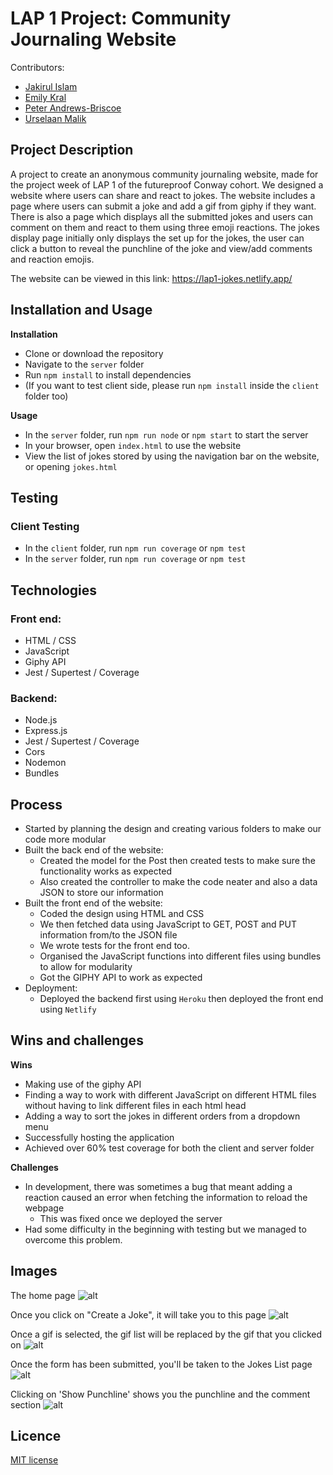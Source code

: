 
# LAP 1 Project: Community Journaling Website

  Contributors:
 - [Jakirul Islam](https://github.com/Jakirul/)
- [Emily Kral](https://github.com/EmilyKral)
- [Peter Andrews-Briscoe](https://github.com/PeterAndrewBriscoe)
- [Urselaan Malik](https://github.com/umalik00)

## Project Description
A project to create an anonymous community journaling website, made for the project week of LAP 1 of the futureproof Conway cohort. We designed a website where users can share and react to jokes. The website includes a page where users can submit a joke and add a gif from giphy if they want. There is also a page which displays all the submitted jokes and users can comment on them and react to them using three emoji reactions. The jokes display page initially only displays the set up for the jokes, the user can click a button to reveal the punchline of the joke and view/add comments and reaction emojis.

 The website can be viewed in this link: https://lap1-jokes.netlify.app/

## Installation and Usage

**Installation**
- Clone or download the repository
- Navigate to the `server` folder
- Run `npm install` to install dependencies
- (If you want to test client side, please run `npm install` inside the `client` folder too)

**Usage**
- In the `server` folder, run `npm run node` or `npm start` to start the server
- In your browser, open `index.html` to use the website
- View the list of jokes stored by using the navigation bar on the website, or opening `jokes.html`

## Testing

### Client Testing
- In the `client` folder, run `npm run coverage` or `npm test`
- In the `server` folder, run `npm run coverage` or `npm test`
  
## Technologies

### Front end:
- HTML / CSS
- JavaScript
- Giphy API
- Jest / Supertest / Coverage

### Backend:
- Node.js
- Express.js
- Jest / Supertest / Coverage
- Cors
- Nodemon
- Bundles

## Process
- Started by planning the design and creating various folders to make our code more modular
- Built the back end of the website:
	- Created the model for the Post then created tests to make sure the functionality works as expected
	- Also created the controller to make the code neater and also a data JSON to store our information
- Built the front end of the website:
	- Coded the design using HTML and CSS
	- We then fetched data using JavaScript to GET, POST and PUT information from/to the JSON file
	- We wrote tests for the front end too.
	- Organised the JavaScript functions into different files using bundles to allow for modularity 
	- Got the GIPHY API to work as expected
- Deployment:
	- Deployed the backend first using `Heroku` then deployed the front end using `Netlify`

## Wins and challenges

**Wins**
- Making use of the giphy API
- Finding a way to work with different JavaScript on different HTML files without having to link different files in each html head
- Adding a way to sort the jokes in different orders from a dropdown menu
- Successfully hosting the application
- Achieved over 60% test coverage for both the client and server folder

  

**Challenges**
- In development, there was sometimes a bug that meant adding a reaction caused an error when fetching the information to reload the webpage
	- This was fixed once we deployed the server
- Had some difficulty in the beginning with testing but we managed to overcome this problem.
  

## Images

The home page
![alt](https://i.gyazo.com/4ff4012153924b20b935629b2b7dc109.png)
  
  Once you click on "Create a Joke", it will take you to this page
![alt](https://i.gyazo.com/d5d2f4c08fe8ca7350b5c0ee996f1a48.png)

Once a gif is selected, the gif list will be replaced by the gif that you clicked on
![alt](https://i.gyazo.com/470daed27754134f134a4a96c9fba13d.png)

Once the form has been submitted, you'll be taken to the Jokes List page
![alt](https://i.gyazo.com/19a0e30f97a9c86c61bd6d8dc18e2f48.png)

Clicking on 'Show Punchline' shows you the punchline and the comment section
![alt](https://i.gyazo.com/b7829765a2eaa3f561d1d73cc61f0835.png )

## Licence
[MIT license](https://opensource.org/licenses/mit-license.php)
 
